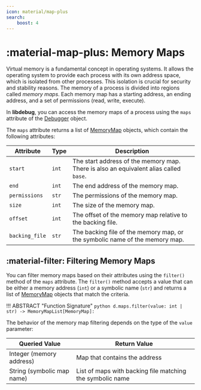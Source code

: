 ```yaml
---
icon: material/map-plus
search:
    boost: 4
---
```

# :material-map-plus: Memory Maps
Virtual memory is a fundamental concept in operating systems. It allows the operating system to provide each process with its own address space, which is isolated from other processes. This isolation is crucial for security and stability reasons. The memory of a process is divided into regions called *memory maps*. Each memory map has a starting address, an ending address, and a set of permissions (read, write, execute).

In **libdebug**, you can access the memory maps of a process using the `maps` attribute of the [Debugger](/from_pydoc/generated/debugger/debugger/) object.

The `maps` attribute returns a list of [MemoryMap](/from_pydoc/generated/data/memory_map/) objects, which contain the following attributes:

| Attribute | Type | Description |
|-----------|------|-------------|
| `start`   | `int` | The start address of the memory map. There is also an equivalent alias called `base`. |
| `end`     | `int` | The end address of the memory map. |
| `permissions` | `str` | The permissions of the memory map. |
| `size` | `int` | The size of the memory map. |
| `offset` | `int` | The offset of the memory map relative to the backing file. |
| `backing_file` | `str` | The backing file of the memory map, or the symbolic name of the memory map. |

## :material-filter: Filtering Memory Maps
You can filter memory maps based on their attributes using the `filter()` method of the `maps` attribute. The `filter()` method accepts a value that can be either a memory address (`int`) or a symbolic name (`str`) and returns a list of [MemoryMap](/from_pydoc/generated/data/memory_map/) objects that match the criteria.

!!! ABSTRACT "Function Signature"
    ```python
    d.maps.filter(value: int | str) -> MemoryMapList[MemoryMap]:
    ```

The behavior of the memory map filtering depends on the type of the `value` parameter:

| Queried Value | Return Value |
|-------------| ------------|
| Integer (memory address)     | Map that contains the address  |
| String (symbolic map name)     | List of maps with backing file matching the symbolic name |
